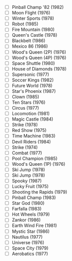 - [ ] Pinball Champ '82 (1982)
- [ ] Moon Flight (1976)
- [ ] Winter Sports (1978)
- [ ] Robot (1985)
- [ ] Fire Mountain (1980)
- [ ] Queen's Castle (1978)
- [ ] Blackbelt (1986)
- [ ] Mexico 86 (1986)
- [ ] Wood's Queen (2P) (1976)
- [ ] Wood's Queen (4P) (1976)
- [ ] Space Shuttle (1980)
- [ ] House of Diamonds (1978)
- [ ] Supersonic (1977)
- [ ] Soccer Kings (1982)
- [ ] Future World (1978)
- [ ] Star's Phoenix (1987)
- [ ] Clown (1985)
- [ ] Ten Stars (1976)
- [ ] Circus (1977)
- [ ] Locomotion (1981)
- [ ] Magic Castle (1984)
- [ ] Strike (1978)
- [ ] Red Show (1975)
- [ ] Time Machine (1983)
- [ ] Devil Riders (1984)
- [ ] Strike (1974)
- [ ] Combat (1977)
- [ ] Pool Champion (1985)
- [ ] Wood's Queen (1P) (1976)
- [ ] Ski Jump (1978)
- [ ] Ski Jump (1978)
- [ ] Spooky (1987)
- [ ] Lucky Fruit (1975)
- [ ] Shooting the Rapids (1979)
- [ ] Pinball Champ (1983)
- [ ] Star God (1980)
- [ ] Farfalla (1983)
- [ ] Hot Wheels (1979)
- [ ] Zankor (1986)
- [ ] Earth Wind Fire (1981)
- [ ] Mystic Star (1986)
- [ ] Nautilus (1977)
- [ ] Universe (1976)
- [ ] Space City (1979)
- [ ] Aerobatics (1977)
